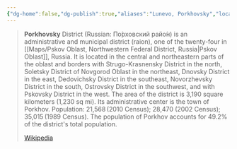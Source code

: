```yaml
---
{"dg-home":false,"dg-publish":true,"aliases":"Lunevo, Porkhovsky","locations":"Lunevo-Porkhov, Pskov region","tag":null,"date":null,"location":[57.7308903,29.2675079],"title":"Лунёво, Славковская волость, Porkhovsky District, Pskov Oblast, Northwestern Federal District, Russia","permalink":"/maps/lunyovo-slavkovskaya-volost-porkhovsky-district-pskov-oblast-northwestern-federal-district-russia/","dgHomeLink":true,"dgPassFrontmatter":true}
---
```


> **Porkhovsky** District (Russian: По́рховский райо́н) is an administrative and municipal district (raion), one of the twenty-four in [[Maps/Pskov Oblast, Northwestern Federal District, Russia|Pskov Oblast]], Russia. It is located in the central and northeastern parts of the oblast and borders with Strugo-Krasnensky District in the north, Soletsky District of Novgorod Oblast in the northeast, Dnovsky District in the east, Dedovichsky District in the southeast, Novorzhevsky District in the south, Ostrovsky District in the southwest, and with Pskovsky District in the west. The area of the district is 3,190 square kilometers (1,230 sq mi). Its administrative center is the town of Porkhov. Population: 21,568 (2010 Census); 28,470 (2002 Census); 35,015 (1989 Census). The population of Porkhov accounts for 49.2% of the district's total population.
>
> [Wikipedia](https://en.wikipedia.org/wiki/Porkhovsky%20District)
